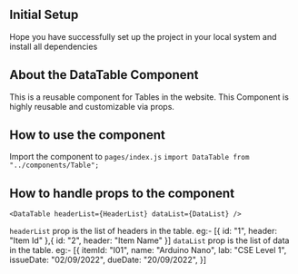 ## Initial Setup

Hope you have successfully set up the project in your local system and install all dependencies

## About the DataTable Component

This is a reusable component for Tables in the website. This Component is highly reusable and customizable via props.

## How to use the component

Import the component to `pages/index.js`
`import DataTable from "../components/Table";`

## How to handle props to the component

```
<DataTable headerList={HeaderList} dataList={DataList} />
```

`headerList` prop is the list of headers in the table. eg:- [{ id: "1", header: "Item Id" },{ id: "2", header: "Item Name" }]
`dataList` prop is the list of data in the table. eg:- [{
    itemId: "I01",
    name: "Arduino Nano",
    lab: "CSE Level 1",
    issueDate: "02/09/2022",
    dueDate: "20/09/2022",
  }]
